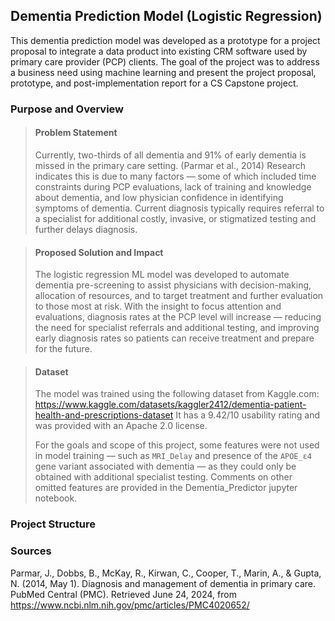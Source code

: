 ## Dementia Prediction Model (Logistic Regression)
This dementia prediction model was developed as a prototype for a project proposal to integrate 
a data product into existing CRM software used by primary care provider (PCP) clients. The goal 
of the project was to address a business need using machine learning and present the project proposal, 
prototype, and post-implementation report for a CS Capstone project. 

### Purpose and Overview

>#### Problem Statement
>Currently, two-thirds of all dementia and 91% of early dementia is missed in the primary care setting. 
>(Parmar et al., 2014) Research indicates this is due to many factors — some of which included time constraints 
>during PCP evaluations, lack of training and knowledge about dementia, and low physician confidence in identifying 
>symptoms of dementia. Current diagnosis typically requires referral to a specialist for additional costly, 
>invasive, or stigmatized testing and further delays diagnosis. 

>#### Proposed Solution and Impact 
>The logistic regression ML model was developed to automate dementia pre-screening to assist physicians with 
>decision-making, allocation of resources, and to target treatment and further evaluation to those most at risk. 
>With the insight to focus attention and evaluations, diagnosis rates at the PCP level will increase — reducing 
>the need for specialist referrals and additional testing, and improving early diagnosis rates so patients can 
>receive treatment and prepare for the future. 

>#### Dataset  
>The model was trained using the following dataset from Kaggle.com: https://www.kaggle.com/datasets/kaggler2412/dementia-patient-health-and-prescriptions-dataset 
>It has a 9.42/10 usability rating and was provided with an Apache 2.0 license. 
>
>For the goals and scope of this project, some features were not used in model training — such as `MRI_Delay` and 
>presence of the `APOE_ε4` gene variant associated with dementia — as they could only be obtained with additional 
>specialist testing. Comments on other omitted features are provided in the Dementia_Predictor jupyter notebook. 

### Project Structure


### Sources

Parmar, J., Dobbs, B., McKay, R., Kirwan, C., Cooper, T., Marin, A., & Gupta, N. (2014, May 1). Diagnosis and 
management of dementia in primary care. PubMed Central (PMC). Retrieved June 24, 2024, 
from https://www.ncbi.nlm.nih.gov/pmc/articles/PMC4020652/